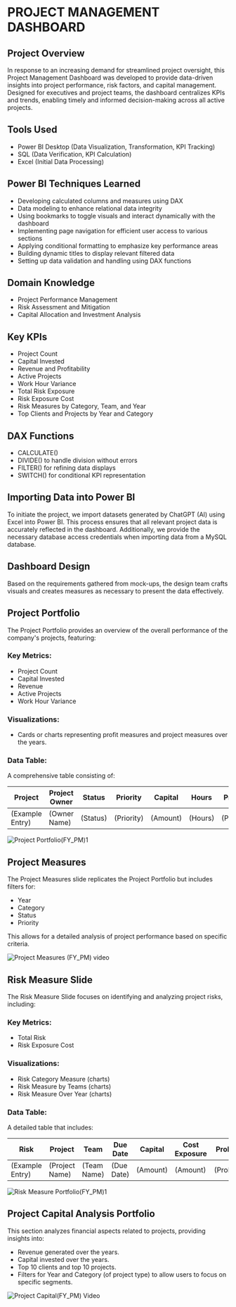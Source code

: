 # PROJECT MANAGEMENT DASHBOARD

## Project Overview

In response to an increasing demand for streamlined project oversight, this Project Management Dashboard was developed to provide data-driven insights into project performance, risk factors, and capital management. Designed for executives and project teams, the dashboard centralizes KPIs and trends, enabling timely and informed decision-making across all active projects.

## Tools Used

<ul>
  <li>Power BI Desktop (Data Visualization, Transformation, KPI Tracking)</li>
  <li>SQL (Data Verification, KPI Calculation)</li>
  <li>Excel (Initial Data Processing)
</li>
</ul>

## Power BI Techniques Learned

<ul>
  <li>Developing calculated columns and measures using DAX</li>
  <li>Data modeling to enhance relational data integrity</li>
  <li>Using bookmarks to toggle visuals and interact dynamically with the dashboard</li>
  <li>Implementing page navigation for efficient user access to various sections</li>
  <li>Applying conditional formatting to emphasize key performance areas</li>
  <li>Building dynamic titles to display relevant filtered data</li>
  <li>Setting up data validation and handling using DAX functions</li>
</ul>

## Domain Knowledge

<ul>
  <li>Project Performance Management</li>
  <li>Risk Assessment and Mitigation</li>
  <li>Capital Allocation and Investment Analysis</li>
</ul>

## Key KPIs

<ul>
  <li>Project Count</li>
  <li>Capital Invested</li>
  <li>Revenue and Profitability</li>
  <li>Active Projects</li>
  <li>Work Hour Variance</li>
  <li>Total Risk Exposure</li>
  <li>Risk Exposure Cost</li>
  <li>Risk Measures by Category, Team, and Year</li>
  <li>Top Clients and Projects by Year and Category</li>
</ul>

## DAX Functions

<ul>
  <li>CALCULATE()</li>
  <li>DIVIDE() to handle division without errors</li>
  <li>FILTER() for refining data displays</li>
  <li>SWITCH() for conditional KPI representation</li>
</ul>

## Importing Data into Power BI

To initiate the project, we import datasets generated by ChatGPT (AI) using Excel into Power BI. This process ensures that all relevant project data is accurately reflected in the dashboard. Additionally, we provide the necessary database access credentials when importing data from a MySQL database.

## Dashboard Design

Based on the requirements gathered from mock-ups, the design team crafts visuals and creates measures as necessary to present the data effectively.

## Project Portfolio

The Project Portfolio provides an overview of the overall performance of the company's projects, featuring:

### Key Metrics:

<ul>
  <li>Project Count</li>
  <li>Capital Invested</li>
  <li>Revenue</li>
  <li>Active Projects</li>
  <li>Work Hour Variance</li>
</ul>

### Visualizations:

- Cards or charts representing profit measures and project measures over the years.

### Data Table:

A comprehensive table consisting of:

| Project         | Project Owner | Status  | Priority | Capital | Hours | Profit |
|------------------|---------------|---------|----------|---------|-------|--------|
| (Example Entry) | (Owner Name)  | (Status) | (Priority) | (Amount) | (Hours) | (Profit) |

![Project Portfolio(FY_PM)1](https://github.com/Vanshika0309/Project-Management-Dashboard/blob/main/Project%20Portfolio(FY_PM)1.png)

## Project Measures

The Project Measures slide replicates the Project Portfolio but includes filters for:

<ul>
  <li>Year</li>
  <li>Category</li>
  <li>Status</li>
  <li>Priority</li>
</ul>

This allows for a detailed analysis of project performance based on specific criteria.

![Project Measures (FY_PM) video](https://github.com/Vanshika0309/Project-Management-Dashboard/blob/main/Project%20Measures%20(FY_PM)%20video.gif)

## Risk Measure Slide

The Risk Measure Slide focuses on identifying and analyzing project risks, including:

### Key Metrics:

<ul>
  <li>Total Risk</li>
  <li>Risk Exposure Cost</li>
</ul>

### Visualizations:

<ul>
  <li>Risk Category Measure (charts)</li>
  <li>Risk Measure by Teams (charts)</li>
  <li>Risk Measure Over Year (charts)</li>
</ul>

### Data Table:

A detailed table that includes:

| Risk              | Project         | Team            | Due Date | Capital | Cost Exposure | Probability |
|-------------------|------------------|------------------|----------|---------|---------------|-------------|
| (Example Entry)  | (Project Name) | (Team Name) | (Due Date) | (Amount) | (Amount)      | (Probability) |

![Risk Measure Portfolio(FY_PM)1](https://github.com/Vanshika0309/Project-Management-Dashboard/blob/main/Risk%20Measure%20Portfolio(FY_PM)1.png)

## Project Capital Analysis Portfolio

This section analyzes financial aspects related to projects, providing insights into:

<ul>
  <li>Revenue generated over the years.</li>
  <li>Capital invested over the years.</li>
  <li>Top 10 clients and top 10 projects.</li>
  <li>Filters for Year and Category (of project type) to allow users to focus on specific segments.</li>
</ul>

![Project Capital(FY_PM) Video](https://github.com/Vanshika0309/Project-Management-Dashboard/blob/main/Project%20Capital(FY_PM)%20Video.gif)



